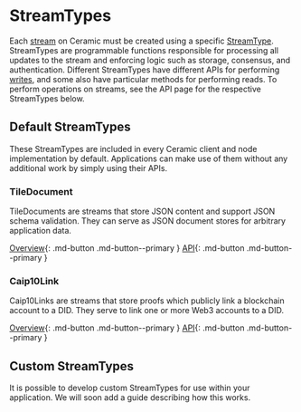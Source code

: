 # StreamTypes
Each [stream](../learn/glossary.md#streams) on Ceramic must be created using a specific [StreamType](../learn/glossary.md#streamtypes). StreamTypes are programmable functions responsible for processing all updates to the stream and enforcing logic such as storage, consensus, and authentication. Different StreamTypes have different APIs for performing [writes](../build/javascript/writes.md), and some also have particular methods for performing reads. To perform operations on streams, see the API page for the respective StreamTypes below.

## **Default StreamTypes**
These StreamTypes are included in every Ceramic client and node implementation by default. Applications can make use of them without any additional work by simply using their APIs.

### TileDocument
TileDocuments are streams that store JSON content and support JSON schema validation. They can serve as JSON document stores for arbitrary application data.

[Overview](./tile-document/overview.md){: .md-button .md-button--primary } [API](./tile-document/api.md){: .md-button .md-button--primary }

### Caip10Link
Caip10Links are streams that store proofs which publicly link a blockchain account to a DID. They serve to link one or more Web3 accounts to a DID.

[Overview](./caip-10-link/overview.md){: .md-button .md-button--primary } [API](./caip-10-link/api.md){: .md-button .md-button--primary }

## **Custom StreamTypes**
It is possible to develop custom StreamTypes for use within your application. We will soon add a guide describing how this works.


</br>
</br>
</br>
